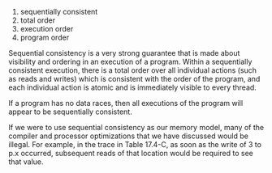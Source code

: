 1. sequentially consistent
2. total order
3. execution order
4. program order


Sequential consistency is a very strong guarantee that is made about visibility and ordering in an execution of a program. Within a sequentially consistent execution, there is a total order over all individual actions (such as reads and writes) which is consistent with the order of the program, and each individual action is atomic and is immediately visible to every thread.

If a program has no data races, then all executions of the program will appear to be sequentially consistent.

If we were to use sequential consistency as our memory model, many of the compiler and processor optimizations that we have discussed would be illegal. For example, in the trace in Table 17.4-C, as soon as the write of 3 to p.x occurred, subsequent reads of that location would be required to see that value.
